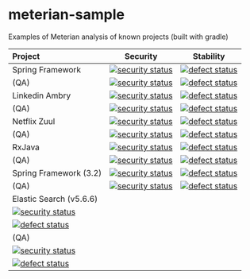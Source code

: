 # meterian-sample
Examples of Meterian analysis of known projects (built with gradle)

| Project          | Security      | Stability  |
|:---------------- | ------------- | ---------- |
| Spring Framework | [![security status](https://www.meterian.com/badge/gh/spring-projects/spring-framework/security)](https://www.meterian.com/report/gh/spring-projects/spring-framework) | [![defect status](https://www.meterian.com/badge/gh/spring-projects/spring-framework/stability)](https://www.meterian.com/report/gh/spring-projects/spring-framework) |
| (QA)             | [![security status](https://qa.meterian.com/badge/gh/spring-projects/spring-framework/security)](https://qa.meterian.com/report/gh/spring-projects/spring-framework) | [![defect status](https://qa.meterian.com/badge/gh/spring-projects/spring-framework/stability)](https://qa.meterian.com/report/gh/spring-projects/spring-framework) |
| Linkedin Ambry| [![security status](https://www.meterian.com/badge/gh//linkedin/ambry/security)](https://www.meterian.com/report/gh//linkedin/ambry) | [![defect status](https://www.meterian.com/badge/gh//linkedin/ambry/stability)](https://www.meterian.com/report/gh//linkedin/ambry) |
| (QA)          | [![security status](https://qa.meterian.com/badge/gh//linkedin/ambry/security)](https://qa.meterian.com/report/gh//linkedin/ambry) | [![defect status](https://qa.meterian.com/badge/gh//linkedin/ambry/stability)](https://qa.meterian.com/report/gh//linkedin/ambry) |
| Netflix Zuul  | [![security status](https://www.meterian.com/badge/gh/Netflix/zuul/security)](https://www.meterian.com/report/gh/Netflix/zuul) | [![defect status](https://www.meterian.com/badge/gh/Netflix/zuul/stability)](https://www.meterian.com/report/gh/Netflix/zuul) |
| (QA)          | [![security status](https://qa.meterian.com/badge/gh/Netflix/zuul/security)](https://qa.meterian.com/report/gh/Netflix/zuul) | [![defect status](https://qa.meterian.com/badge/gh/Netflix/zuul/stability)](https://qa.meterian.com/report/gh/Netflix/zuul) |
| RxJava  | [![security status](https://www.meterian.com/badge/gh/ReactiveX/RxJava/security?branch=2.x)](https://www.meterian.com/report/gh/ReactiveX/RxJava?branch=2.x) | [![defect status](https://www.meterian.com/badge/gh/ReactiveX/RxJava/stability?branch=2.x)](https://www.meterian.com/report/gh/ReactiveX/RxJava?branch=2.x) |
| (QA)    | [![security status](https://qa.meterian.com/badge/gh/ReactiveX/RxJava/security?branch=2.x)](https://qa.meterian.com/report/gh/ReactiveX/RxJava?branch=2.x) | [![defect status](https://qa.meterian.com/badge/gh/ReactiveX/RxJava/stability?branch=2.x)](https://qa.meterian.com/report/gh/ReactiveX/RxJava?branch=2.x) |
| Spring Framework (3.2)| [![security status](https://www.meterian.com/badge/gh/spring-projects/spring-framework/security)](https://www.meterian.com/report/gh/spring-projects/spring-framework) | [![defect status](https://www.meterian.com/badge/gh/spring-projects/spring-framework/stability)](https://www.meterian.com/report/gh/spring-projects/spring-framework) |
| (QA)                  | [![security status](https://qa.meterian.com/badge/gh/spring-projects/spring-framework/security)](https://qa.meterian.com/report/gh/spring-projects/spring-framework) | [![defect status](https://qa.meterian.com/badge/gh/spring-projects/spring-framework/stability)](https://qa.meterian.com/report/gh/spring-projects/spring-framework) |
| Elastic Search (v5.6.6) | 
[![security status](https://www.meterian.com/badge/gh/elastic/elasticsearch/security?branch=v5.6.6)](https://www.meterian.com/report/gh/elastic/elasticsearch?branch=v5.6.6) | 
[![defect status](https://www.meterian.com/badge/gh/elastic/elasticsearch/stability?branch=v5.6.6)](https://www.meterian.com/report/gh/elastic/elasticsearch?branch=v5.6.6) |
| (QA)    | 
[![security status](https://qa.meterian.com/badge/gh/elastic/elasticsearch/security?branch=v5.6.6)](https://qa.meterian.com/report/gh/elastic/elasticsearch?branch=v5.6.6) | 
[![defect status](https://qa.meterian.com/badge/gh/elastic/elasticsearch/stability?branch=v5.6.6)](https://qa.meterian.com/report/gh/elastic/elasticsearch?branch=v5.6.6) |
